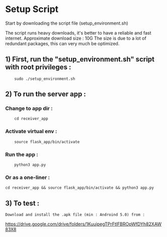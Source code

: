 # Setup Script

  Start by downloading the script file (setup_environment.sh)
  
  The script runs heavy downloads, it's better to have a reliable and fast internet.
  Approximate download size : 10G
  The size is due to a lot of redundant packages, this can very much be optimized.

## 1) First, run the "setup_environment.sh" script with root privileges : 
		sudo ./setup_environment.sh


## 2) To run the server app :
### Change to app dir : 
		cd receiver_app
### Activate virtual env :
		source flask_app/bin/activate
### Run the app :
		python3 app.py

### Or as a one-liner :	
	cd receiver_app && source flask_app/bin/activate && python3 app.py


## 3) To test :
    Download and install the .apk file (min : Androind 5.0) from :  
  https://drive.google.com/drive/folders/1KuuipegTPrFtlFBROpWfDYh82XAW83X8

